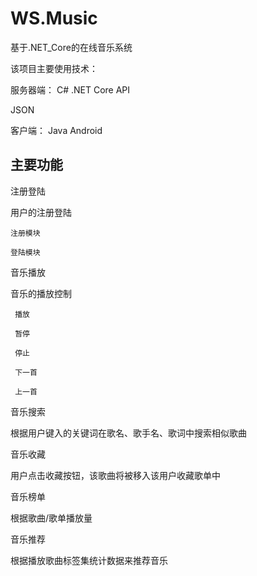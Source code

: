 # WS.Music

基于.NET_Core的在线音乐系统

该项目主要使用技术：

服务器端：
C# 
.NET Core API

JSON

客户端：
Java
Android

## 主要功能

注册登陆

  用户的注册登陆
    
	注册模块

	登陆模块

音乐播放
  
   音乐的播放控制

     播放

	 暂停

	 停止

	 下一首

	 上一首

音乐搜索

  根据用户键入的关键词在歌名、歌手名、歌词中搜索相似歌曲

音乐收藏

  用户点击收藏按钮，该歌曲将被移入该用户收藏歌单中

音乐榜单

  根据歌曲/歌单播放量

音乐推荐

  根据播放歌曲标签集统计数据来推荐音乐
